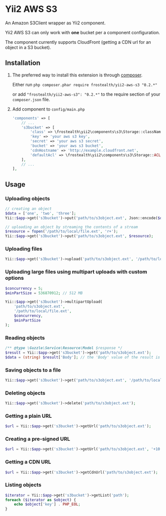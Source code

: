 # Yii2 AWS S3

An Amazon S3Client wrapper as Yii2 component.

Yii2 AWS S3 can only work with **one** bucket per a component configuration.

The component currently supports CloudFront (getting a CDN url for an object in a S3 bucket).

## Installation
1. The preferred way to install this extension is through [composer](http://getcomposer.org/download/).

    Either run `php composer.phar require frostealth/yii2-aws-s3 "0.2.*"`

    or add `"frostealth/yii2-aws-s3": "0.2.*"` to the require section of your `composer.json` file.
2. Add component to `config/main.php`

    ```php
    'components' => [
        // ...
        's3bucket' => [
            'class' => \frostealth\yii2\components\s3\Storage::className(),
            'key' => 'your aws s3 key',
            'secret' => 'your aws s3 secret',
            'bucket' => 'your aws s3 bucket',
            'cdnHostname' => 'http://example.cloudfront.net',
            'defaultAcl' => \frostealth\yii2\components\s3\Storage::ACL_PUBLIC_READ,
        ],
        // ...
    ],
    ```

## Usage

### Uploading objects
```php
// creating an object
$data = ['one', 'two', 'three'];
Yii::$app->get('s3bucket')->put('path/to/s3object.ext', Json::encode($data));

// uploading an object by streaming the contents of a stream
$resource = fopen('/path/to/local/file.ext', 'r+');
Yii::$app->get('s3bucket')->put('path/to/s3object.ext', $resource);
```

### Uploading files
```php
Yii::$app->get('s3bucket')->upload('path/to/s3object.ext', '/path/to/local/file.ext');
```

### Uploading large files using multipart uploads with custom options
```php
$concurrency = 5;
$minPartSize = 536870912; // 512 MB

Yii::$app->get('s3bucket')->multipartUpload(
    'path/to/s3object.ext',
    '/path/to/local/file.ext',
    $concurrency,
    $minPartSize
);
```

### Reading objects
```php
/** @type \Guzzle\Service\Resource\Model $response */
$result = Yii::$app->get('s3bucket')->get('path/to/s3object.ext');
$data = (string) $result['Body']; // the 'Body' value of the result is a Guzzle\Http\EntityBody object
```

### Saving objects to a file
```php
Yii::$app->get('s3bucket')->get('path/to/s3object.ext', '/path/to/local/file.ext');
```

### Deleting objects
```php
Yii::$app->get('s3bucket')->delete('path/to/s3object.ext');
```

### Getting a plain URL
```php
$url = Yii::$app->get('s3bucket')->getUrl('path/to/s3object.ext');
```

### Creating a pre-signed URL
```php
$url = Yii::$app->get('s3bucket')->getUrl('path/to/s3object.ext', '+10 minutes');
```

### Getting a CDN URL
```php
$url = Yii::$app->get('s3bucket')->getCdnUrl('path/to/s3object.ext');
```

### Listing objects
```php
$iterator = Yii::$app->get('s3bucket')->getList('path');
foreach ($iterator as $object) {
    echo $object['key'] . PHP_EOL;
}
```